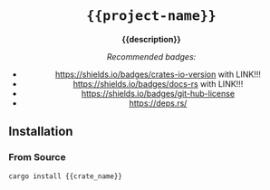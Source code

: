 <div align="center">

# `{{project-name}}`

**{{description}}**

*Recommended badges:*
* https://shields.io/badges/crates-io-version with LINK!!!
* https://shields.io/badges/docs-rs with LINK!!!
* https://shields.io/badges/git-hub-license
* https://deps.rs/

</div>


## Installation

### From Source

```
cargo install {{crate_name}}
```

